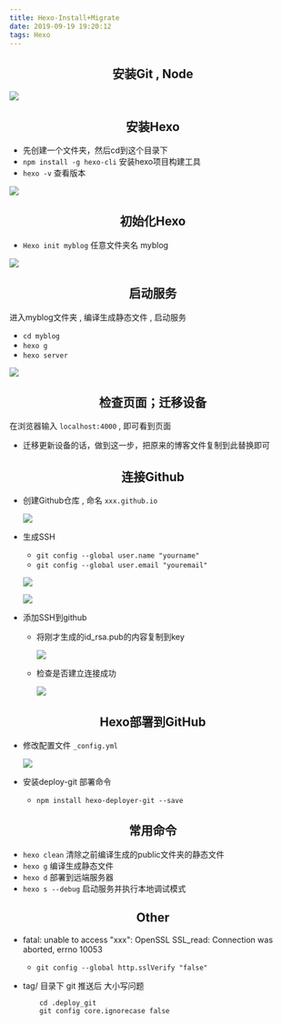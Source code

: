```yaml
---
title: Hexo-Install+Migrate
date: 2019-09-19 19:20:12
tags: Hexo
---
```


## <center>安装Git , Node</center>

![](/images/Hexo-IM/01.png)

## <center>安装Hexo</center>

- 先创建一个文件夹，然后cd到这个目录下
- `npm install -g hexo-cli`    安装hexo项目构建工具
- `hexo -v`     查看版本

![](/images/Hexo-IM/02.png)

<!-- more -->
## <center>初始化Hexo</center>

- `Hexo init myblog`    任意文件夹名 myblog

![](/images/Hexo-IM/03.png)


## <center>启动服务</center>

进入myblog文件夹 , 编译生成静态文件 , 启动服务

- `cd myblog`
- `hexo g`
- `hexo server`

![](/images/Hexo-IM/04.png)


## <center>检查页面；迁移设备</center>

在浏览器输入 `localhost:4000` , 即可看到页面

+ 迁移更新设备的话，做到这一步，把原来的博客文件复制到此替换即可

## <center>连接Github</center>

* 创建Github仓库 , 命名 `xxx.github.io`

    ![](/images/Hexo-IM/05.png)

* 生成SSH

    - `git config --global user.name "yourname"`
    - `git config --global user.email "youremail"`
    
    ![](/images/Hexo-IM/06.png)
    
    ![](/images/Hexo-IM/07.png)

* 添加SSH到github

    - 将刚才生成的id_rsa.pub的内容复制到key

        ![](/images/Hexo-IM/08.png)

    - 检查是否建立连接成功
    
        ![](/images/Hexo-IM/09.png)

## <center>Hexo部署到GitHub</center>

* 修改配置文件 `_config.yml`

    ![](/images/Hexo-IM/10.png)

* 安装deploy-git 部署命令

    - `npm install hexo-deployer-git --save`

## <center>常用命令</center>

- `hexo clean`        清除之前编译生成的public文件夹的静态文件
- `hexo g`            编译生成静态文件      
- `hexo d`            部署到远端服务器
- `hexo s --debug`    启动服务并执行本地调试模式

## <center>Other</center>
- fatal: unable to access "xxx": OpenSSL SSL_read: Connection was aborted, errno 10053
    - `git config --global http.sslVerify "false"`

- tag/ 目录下 git 推送后 大小写问题
    ```
        cd .deploy_git
        git config core.ignorecase false
    ```